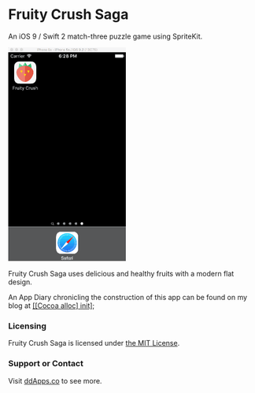 # Fruity Crush Saga
An iOS 9 / Swift 2 match-three puzzle game using SpriteKit.

![](https://github.com/duliodenis/fruitycrush/blob/master/art/screenshot/fruitycrush4.gif)

Fruity Crush Saga uses delicious and healthy fruits with a modern flat design.

An App Diary chronicling the construction of this app can be found on my blog at [[[Cocoa alloc] init]](http://cocoaallocinit.com/category/fruity-crush/);

### Licensing
Fruity Crush Saga is licensed under [the MIT License](https://github.com/duliodenis/fruitycrush/blob/master/LICENSE).

### Support or Contact
Visit [ddApps.co](http://ddapps.co) to see more.